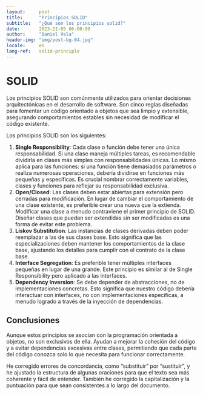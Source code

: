 ```yaml
---
layout:     post
title:      "Principios SOLID"
subtitle:   "¿Qué son los principios solid?"
date:       2023-11-05 06:00:00
author:     "Daniel Vela"
header-img: "img/post-bg-04.jpg"
locale:     es
lang-ref:   solid-principle
---
```


# SOLID

Los principios SOLID son comúnmente utilizados para orientar decisiones arquitectónicas en el desarrollo de software. Son cinco reglas diseñadas para fomentar un código orientado a objetos que sea limpio y extensible, asegurando comportamientos estables sin necesidad de modificar el código existente.

Los principios SOLID son los siguientes:

1.	**Single Responsibility**: Cada clase o función debe tener una única responsabilidad. Si una clase maneja múltiples tareas, es recomendable dividirla en clases más simples con responsabilidades únicas. Lo mismo aplica para las funciones: si una función tiene demasiados parámetros o realiza numerosas operaciones, debería dividirse en funciones más pequeñas y específicas.
Es crucial nombrar correctamente variables, clases y funciones para reflejar su responsabilidad exclusiva.
2.	**Open/Closed**: Las clases deben estar abiertas para extensión pero cerradas para modificación. En lugar de cambiar el comportamiento de una clase existente, es preferible crear una nueva que la extienda.
Modificar una clase a menudo contraviene el primer principio de SOLID. Diseñar clases que puedan ser extendidas sin ser modificadas es una forma de evitar este problema.
3.	**Liskov Substitution**: Las instancias de clases derivadas deben poder reemplazar a las de sus clases base. Esto significa que las especializaciones deben mantener los comportamientos de la clase base, ajustando los detalles para cumplir con el contrato de la clase base.
4.	**Interface Segregation**: Es preferible tener múltiples interfaces pequeñas en lugar de una grande. Este principio es similar al de Single Responsibility pero aplicado a las interfaces.
5.	**Dependency Inversion**: Se debe depender de abstracciones, no de implementaciones concretas. Esto significa que nuestro código debería interactuar con interfaces, no con implementaciones específicas, a menudo logrado a través de la inyección de dependencias.

## Conclusiones

Aunque estos principios se asocian con la programación orientada a objetos, no son exclusivos de ella. Ayudan a mejorar la cohesión del código y a evitar dependencias excesivas entre clases, permitiendo que cada parte del código conozca solo lo que necesita para funcionar correctamente.

He corregido errores de concordancia, como “substituir” por “sustituir”, y he ajustado la estructura de algunas oraciones para que el texto sea más coherente y fácil de entender. También he corregido la capitalización y la puntuación para que sean consistentes a lo largo del documento.
